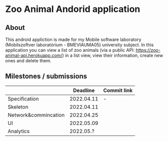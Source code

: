 # Zoo Animal Andorid application

## About

This android appliction is made for my Mobile software laboratory (Mobilszoftver laboratórium - BMEVIAUMA05) university subject. In this application you can view a list of zoo animals (via a public API: https://zoo-animal-api.herokuapp.com/) in a list view, view their information, create new ones and delete them.

## Milestones / submissions

|                		|Deadline	|Commit link	|
|-----------------------|-----------|---------------|
|Specification			|2022.04.11	|-				|
|Skeleton				|2022.04.11	|				|
|Network&commincation	|2022.04.25	|				|
|UI						|2022.05.09	|				|
|Analytics				|2022.05.?	|				|